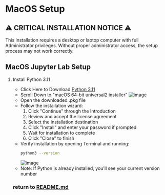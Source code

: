 # MacOS Setup

## ⚠️ **CRITICAL INSTALLATION NOTICE** ⚠️
This installation requires a desktop or laptop computer with full Administrator privileges. Without proper administrator access, the setup process may not work correctly.

## MacOS Jupyter Lab Setup

1. Install Python 3.11
   - Click Here to Download [Python 3.11](https://www.python.org/downloads/release/python-3110/)
   - Scroll Down to "macOS 64-bit universal2 installer"
   ![image](https://github.com/user-attachments/assets/34c76213-a5bc-4bc3-88ea-0a1a0961e830)
   - Open the downloaded .pkg file
   - Follow the installation wizard:
     1. Click "Continue" through the Introduction
     2. Review and accept the license agreement
     3. Select the installation destination
     4. Click "Install" and enter your password if prompted
     5. Wait for installation to complete
     6. Click "Close" to finish
   - Verify installation by opening Terminal and running:
     ```bash
     python3 --version
     ```
     ![image](https://github.com/user-attachments/assets/25b7bfac-d31b-45e5-92a5-4a0c4fd92208)
   - Note: If Python is already installed, you'll see your current version number

   ### return to [README.md](./README.md)